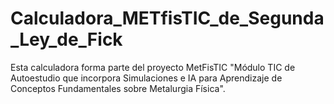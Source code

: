 # Calculadora_METfisTIC_de_Segunda_Ley_de_Fick
Esta calculadora forma parte del proyecto MetFisTIC "Módulo TIC de Autoestudio que incorpora Simulaciones e IA para Aprendizaje de Conceptos Fundamentales sobre Metalurgia Física".
